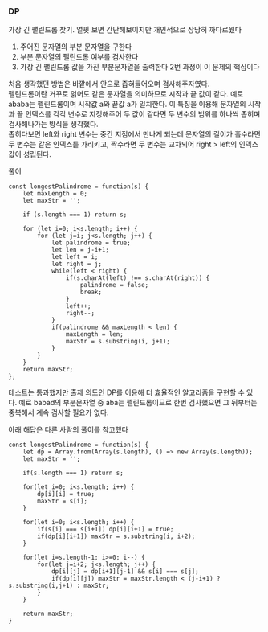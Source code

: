 ### DP

가장 긴 팰린드롬 찾기. 얼핏 보면 간단해보이지만 개인적으로 상당히 까다로웠다


1. 주어진 문자열의 부분 문자열을 구한다
2. 부분 문자열의 팰린드롬 여부를 검사한다
3. 가장 긴 팰린드롬 값을 가진 부분문자열을 출력한다
2번 과정이 이 문제의 핵심이다

처음 생각했던 방법은 바깥에서 안으로 좁혀들어오며 검사해주자였다.  
펠린드롬이란 거꾸로 읽어도 같은 문자열을 의미하므로 시작과 끝 값이 같다. 예로 ababa는 펠린드롬이며 시작값 a와 끝값 a가 일치한다. 이 특징을 이용해 문자열의 시작과 끝 인덱스를 각각 변수로 지정해주어 두 값이 같다면 두 변수의 범위를 하나씩 좁히며 검사해나가는 방식을 생각했다.  
좁히다보면 left와 right 변수는 중간 지점에서 만나게 되는데 문자열의 길이가 홀수라면 두 변수는 같은 인덱스를 가리키고, 짝수라면 두 변수는 교차되어 right > left의 인덱스값이 성립된다.  
  
  
풀이  
```
const longestPalindrome = function(s) {
    let maxLength = 0;
    let maxStr = '';
    
    if (s.length === 1) return s;
    
    for (let i=0; i<s.length; i++) {
        for (let j=i; j<s.length; j++) {
            let palindrome = true;
            let len = j-i+1;
            let left = i;
            let right = j;
            while(left < right) {
                if(s.charAt(left) !== s.charAt(right)) {
                    palindrome = false;
                    break;
                }
                left++;
                right--;
            }
            if(palindrome && maxLength < len) {
                maxLength = len;
                maxStr = s.substring(i, j+1);
            }
        }
    }
    return maxStr;
};
```

테스트는 통과했지만 출제 의도인 DP를 이용해 더 효율적인 알고리즘을 구현할 수 있다. 예로 babad의 부분문자열 중 aba는 펠린드롬이므로 한번 검사했으면 그 뒤부터는 중복해서 계속 검사할 필요가 없다. 

  
   
아래 해답은 다른 사람의 풀이를 참고했다

```
const longestPalindrome = function(s) {
    let dp = Array.from(Array(s.length), () => new Array(s.length));
    let maxStr = '';
    
	if(s.length === 1) return s;
	
    for(let i=0; i<s.length; i++) {
        dp[i][i] = true;
        maxStr = s[i];
    }
    
    for(let i=0; i<s.length; i++) {
        if(s[i] === s[i+1]) dp[i][i+1] = true;
        if(dp[i][i+1]) maxStr = s.substring(i, i+2);
    }

    for(let i=s.length-1; i>=0; i--) {
        for(let j=i+2; j<s.length; j++) {
            dp[i][j] = dp[i+1][j-1] && s[i] === s[j];
            if(dp[i][j]) maxStr = maxStr.length < (j-i+1) ? s.substring(i,j+1) : maxStr;
        }
    }
    
    return maxStr;
}
```

